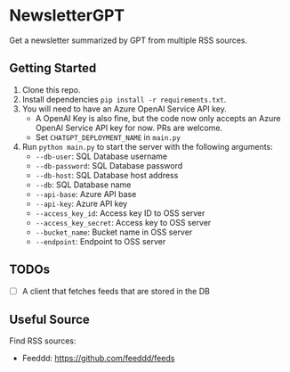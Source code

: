 # NewsletterGPT

Get a newsletter summarized by GPT from multiple RSS sources.

## Getting Started

1. Clone this repo.
2. Install dependencies `pip install -r requirements.txt`.
3. You will need to have an Azure OpenAI Service API key.
    * A OpenAI Key is also fine, but the code now only accepts an Azure OpenAI Service API key for now. PRs are welcome.
    * Set `CHATGPT_DEPLOYMENT_NAME` in `main.py`
4. Run `python main.py` to start the server with the following arguments:
    * `--db-user`: SQL Database username
    * `--db-password`: SQL Database password
    * `--db-host`: SQL Database host address
    * `--db`: SQL Database name
    * `--api-base`: Azure API base
    * `--api-key`: Azure API key
    * `--access_key_id`: Access key ID to OSS server
    * `--access_key_secret`: Access key to OSS server
    * `--bucket_name`: Bucket name in OSS server
    * `--endpoint`: Endpoint to OSS server

## TODOs

- [ ] A client that fetches feeds that are stored in the DB

## Useful Source

Find RSS sources:

* Feeddd: https://github.com/feeddd/feeds